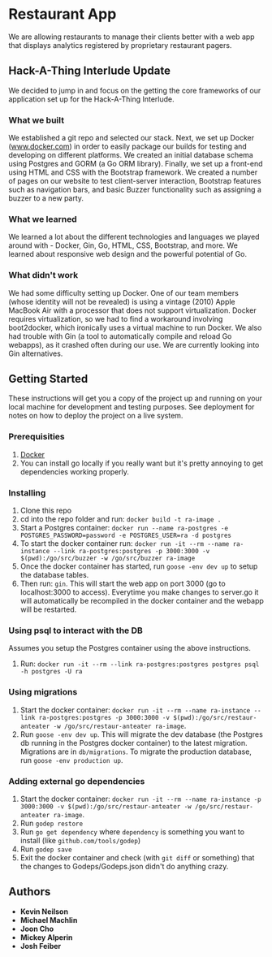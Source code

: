 # Restaurant App

We are allowing restaurants to manage their clients better with a web app that displays analytics registered by proprietary restaurant pagers.

## Hack-A-Thing Interlude Update

We decided to jump in and focus on the getting the core frameworks of our application set up for the Hack-A-Thing Interlude. 

### What we built
We established a git repo and selected our stack. Next, we set up Docker (www.docker.com) in order to easily package our builds for testing and developing on different platforms. We created an initial database schema using Postgres and GORM (a Go ORM library). Finally, we set up a front-end using HTML and CSS with the Bootstrap framework. We created a number of pages on our website to test client-server interaction, Bootstrap features such as navigation bars, and basic Buzzer functionality such as assigning a buzzer to a new party. 

### What we learned
We learned a lot about the different technologies and languages we played around with - Docker, Gin, Go, HTML, CSS, Bootstrap, and more. We learned about responsive web design and the powerful potential of Go.

### What didn't work 
We had some difficulty setting up Docker. One of our team members (whose identity will not be revealed) is using a vintage (2010) Apple MacBook Air with a processor that does not support virtualization. Docker requires virtualization, so we had to find a workaround involving boot2docker, which ironically uses a virtual machine to run Docker. We also had trouble with Gin (a tool to automatically compile and reload Go webapps), as it crashed often during our use. We are currently looking into Gin alternatives.

## Getting Started

These instructions will get you a copy of the project up and running on your local machine for development and testing purposes. See deployment for notes on how to deploy the project on a live system.

### Prerequisities

1. [Docker](https://docs.docker.com/docker-for-mac/)
2.  You can install go locally if you really want but it's pretty annoying to get dependencies working properly.

### Installing

1. Clone this repo
2. cd into the repo folder and run: `docker build -t ra-image .`
3. Start a Postgres container: `docker run --name ra-postgres -e POSTGRES_PASSWORD=password -e POSTGRES_USER=ra -d postgres`
4. To start the docker container run: `docker run -it --rm --name ra-instance --link ra-postgres:postgres -p 3000:3000 -v $(pwd):/go/src/buzzer -w /go/src/buzzer ra-image`
5. Once the docker container has started, run `goose -env dev up` to setup the database tables.
6. Then run: `gin`. This will start the web app on port 3000 (go to localhost:3000 to access). Everytime you make changes to server.go it will automatically be recompiled in the docker container and the webapp will be restarted.

### Using psql to interact with the DB

Assumes you setup the Postgres container using the above instructions.

1. Run: `docker run -it --rm --link ra-postgres:postgres postgres psql -h postgres -U ra`

### Using migrations

1. Start the docker container: `docker run -it --rm --name ra-instance --link ra-postgres:postgres -p 3000:3000 -v $(pwd):/go/src/restaur-anteater -w /go/src/restaur-anteater ra-image`.
2. Run `goose -env dev up`. This will migrate the dev database (the Postgres db running in the Postgres docker container) to the latest migration. Migrations are in `db/migrations`. To migrate
the production database, run `goose -env production up`.

### Adding external go dependencies

1. Start the docker container: `docker run -it --rm --name ra-instance -p 3000:3000 -v $(pwd):/go/src/restaur-anteater -w /go/src/restaur-anteater ra-image`.
2. Run `godep restore`
3. Run `go get dependency` where `dependency` is something you want to install (like `github.com/tools/godep`)
4. Run `godep save`
5. Exit the docker container and check (with `git diff` or something) that the changes to Godeps/Godeps.json didn't do anything crazy.


## Authors

* **Kevin Neilson**
* **Michael Machlin**
* **Joon Cho**
* **Mickey Alperin**
* **Josh Feiber**
